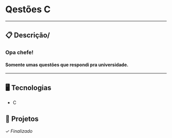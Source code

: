 # Qestões C

---

  
## 📋 Descrição/

### Opa chefe!

#### Somente umas questões que respondi pra universidade.

---


## 🖥️ Tecnologias

- C

## 🎨 Projetos

*✓ Finalizado*


